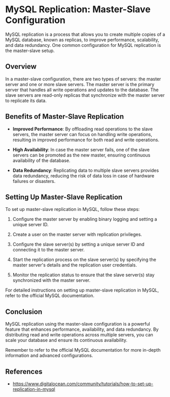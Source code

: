 # MySQL Replication: Master-Slave Configuration

MySQL replication is a process that allows you to create multiple copies of a MySQL database, known as replicas, to improve performance, scalability, and data redundancy. One common configuration for MySQL replication is the master-slave setup.

## Overview

In a master-slave configuration, there are two types of servers: the master server and one or more slave servers. The master server is the primary server that handles all write operations and updates to the database. The slave servers are read-only replicas that synchronize with the master server to replicate its data.

## Benefits of Master-Slave Replication

- **Improved Performance**: By offloading read operations to the slave servers, the master server can focus on handling write operations, resulting in improved performance for both read and write operations.

- **High Availability**: In case the master server fails, one of the slave servers can be promoted as the new master, ensuring continuous availability of the database.

- **Data Redundancy**: Replicating data to multiple slave servers provides data redundancy, reducing the risk of data loss in case of hardware failures or disasters.

## Setting Up Master-Slave Replication

To set up master-slave replication in MySQL, follow these steps:

1. Configure the master server by enabling binary logging and setting a unique server ID.

2. Create a user on the master server with replication privileges.

3. Configure the slave server(s) by setting a unique server ID and connecting it to the master server.

4. Start the replication process on the slave server(s) by specifying the master server's details and the replication user credentials.

5. Monitor the replication status to ensure that the slave server(s) stay synchronized with the master server.

For detailed instructions on setting up master-slave replication in MySQL, refer to the official MySQL documentation.

## Conclusion

MySQL replication using the master-slave configuration is a powerful feature that enhances performance, availability, and data redundancy. By distributing read and write operations across multiple servers, you can scale your database and ensure its continuous availability.

Remember to refer to the official MySQL documentation for more in-depth information and advanced configurations.

## References
- https://www.digitalocean.com/community/tutorials/how-to-set-up-replication-in-mysql
